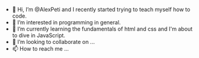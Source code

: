 - 👋 Hi, I’m @AlexPeti and I recently started trying to teach myself how to code.
- 👀 I’m interested in programming in general.
- 🌱 I’m currently learning the fundamentals of html and css and I'm about to dive in JavaScript.
- 💞️ I’m looking to collaborate on ...
- 📫 How to reach me ...

<!---
AlexPeti/AlexPeti is a ✨ special ✨ repository because its `README.md` (this file) appears on your GitHub profile.
You can click the Preview link to take a look at your changes.
--->
